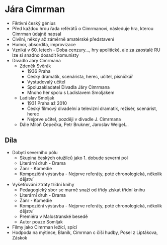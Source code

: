 # Jára Cimrman

- Fiktivní český génius
- Před každou hrou řada reférátů o Cimrmanovi, následuje hra, kterou Cimrman údajně napsal
- Civilní, někdy až záměrně amatérské představení
- Humor, absordita, improvizace
- Vzniká v 60. letech - Doba cenzury..., hry apolitické, ale za zaostalé RU lze si snadno dosadit komunisty
- Divadlo Járy Cimrmana
  - Zdeněk Svěrák
    - 1936 Praha
    - Český dramatik, scenárista, herec, učitel, písničkář
    - Vystudovalý učitel
    - Spoluzakladatel Divadla Járy Cimrmana
    - Mnoho her spolu s Ladislavem Smoljakem
  - Ladislav Smoljak
    - 1931 Praha až 2010
    - Český filmový divadelní a televizní dramatik, režisér, scenárist, herec
    - Nejprve učitel, později v divadle J. Cimrmana
  - Dále Miloň Čepečka, Petr Brukner, Jaroslav Weigel...

## Díla

- Dobytí severního pólu
  - Skupina českých otužilců jako 1. dobude severní pol
  - Literární druh - Drama
  - Žánr - Komedie
  - Kompoziční výstavba - Nejprve referáty, poté chronologická, několik dějství
- Vyšetřování ztráty třídní knihy
  - Pedagogický sbor se marně snaží od třídy získat třídní knihu
  - Literární druh - Drama
  - Žánr - Komedie
  - Kompoziční výstavba - Nejprve referáty, poté chronologická, několik dějství
  - Premiéra v Malostranské besedě
  - Autor pouze Somljak
- Filmy jako Cimrman ležící, spící
- Hodpoda na mýtince, Blaník, Cimrman c číši hudby, Posel z Liptákova, Záskok
